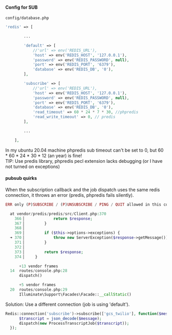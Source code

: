 #### Config for SUB
`config/database.php`
```php
'redis' => [

        ...

        'default' => [
            //'url' => env('REDIS_URL'),
            'host' => env('REDIS_HOST', '127.0.0.1'),
            'password' => env('REDIS_PASSWORD', null),
            'port' => env('REDIS_PORT', '6379'),
            'database' => env('REDIS_DB', '0'),
        ],

        'subscribe' => [
            //'url' => env('REDIS_URL'),
            'host' => env('REDIS_HOST', '127.0.0.1'),
            'password' => env('REDIS_PASSWORD', null),
            'port' => env('REDIS_PORT', '6379'),
            'database' => env('REDIS_DB', '0'),
            'read_timeout' => 60 * 24 * 7 * 30, //phpredis
            'read_write_timeout' => 0, // predis
        ],

        ...

    ],
```
In my ubuntu 20.04 machine phpredis sub timeout can't be set to 0, but 60 * 60 * 24 * 30 * 12 (an year) is fine!\
TIP: Use predis library, phpredis pecl extension lacks debugging (or I have not turned on exceptions)

#### pubsub quirks
When the subscription callback and the job dispatch uses the same redis connection, it throws an error (predis, phpredis fails silently).
```php
ERR only (P)SUBSCRIBE / (P)UNSUBSCRIBE / PING / QUIT allowed in this context

  at vendor/predis/predis/src/Client.php:370
    366▕             return $response;
    367▕         }
    368▕ 
    369▕         if ($this->options->exceptions) {
  ➜ 370▕             throw new ServerException($response->getMessage());
    371▕         }
    372▕ 
    373▕         return $response;
    374▕     }

      +13 vendor frames 
  14  routes/console.php:28
      dispatch()

      +5 vendor frames 
  20  routes/console.php:29
      Illuminate\Support\Facades\Facade::__callStatic()
```

Solution: Use a different connection (job is using 'default').
```php
Redis::connection('subscribe')->subscribe(['gcs_twilio'], function($message){
      $transcript = json_decode($message);
      dispatch(new ProcessTranscriptJob($transcript));
  });
```
